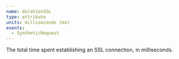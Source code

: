 ```yaml
---
name: durationSSL
type: attribute
units: milliseconds (ms)
events:
  - SyntheticRequest
---
```


The total time spent establishing an SSL connection, in milliseconds.